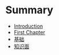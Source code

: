 # Summary

* [Introduction](README.md)
* [First Chapter](chapter1.md)
* [基础](ji_chu.md)
* [知识面](zhi_shi_mian.md)

